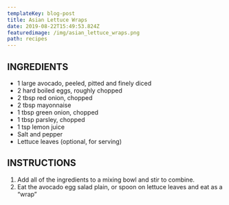```yaml
---
templateKey: blog-post
title: Asian Lettuce Wraps
date: 2019-08-22T15:49:53.824Z
featuredimage: /img/asian_lettuce_wraps.png
path: recipes
---
```

## INGREDIENTS

- 1 large avocado, peeled, pitted and finely diced
- 2 hard boiled eggs, roughly chopped
- 2 tbsp red onion, chopped
- 2 tbsp mayonnaise
- 1 tbsp green onion, chopped
- 1 tbsp parsley, chopped
- 1 tsp lemon juice
- Salt and pepper
- Lettuce leaves (optional, for serving)

## INSTRUCTIONS

1. Add all of the ingredients to a mixing bowl and stir to combine.
2. Eat the avocado egg salad plain, or spoon on lettuce leaves and eat as a “wrap”
